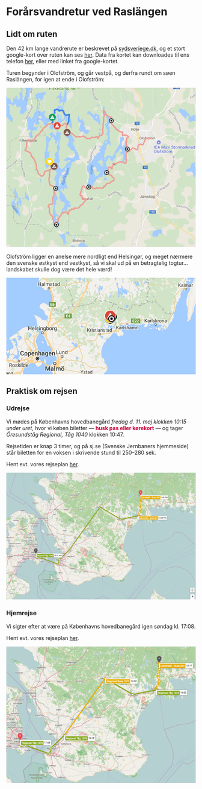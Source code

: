 # Forårsvandretur ved Raslängen

## Lidt om ruten

Den 42 km lange vandrerute er beskrevet på [sydsveriege.dk](http://www.sydsverige.dk/?pageID=167), og et stort google-kort over ruten kan ses [her](https://www.google.com/maps/d/viewer?mid=1SCh1L7ji6r9y0MX-nO0k02qFpYw&ll=56.27263379087586%2C14.529554075694477&z=15). Data fra kortet kan downloades til ens telefon [her](./rute.kmz), eller med linket fra google-kortet.

Turen begynder i Olofström, og går vestpå, og derfra rundt om søen Raslängen, for igen at ende i Olofström:

![Vores vandrerute](./rutekort.png)

Olofström ligger en anelse mere nordligt end Helsingør, og meget nærmere den svenske østkyst end vestkyst, så vi skal ud på en betragtelig togtur… landskabet skulle dog være det hele værd!

![Olofström er markeret op kortet.](./oversigtskort.png)


## Praktisk om rejsen

### Udrejse

Vi mødes på Københavns hovedbanegård _fredag d. 11. maj klokken 10:15 under uret_, hvor vi køben biletter — <font color="#C70039">**husk pas eller kørekort**</font>  — og tager _Öresundståg Regional, Tåg 1040_ klokken 10:47.

Rejsetiden er knap 3 timer, og på sj.se (Svenske Jernbaners hjemmeside) står biletten for en voksen i skrivende stund til 250–280 sek.

Hent evt. vores rejseplan [her](./rejseplan_udrejse.pdf).

![Kortet til vores rejseplan på udturen](./rejseplankort_ud.png)


### Hjemrejse

Vi sigter efter at være på Københavns hovedbanegård igen søndag kl. 17:08.

Hent evt. vores rejseplan [her](./rejseplan_hjemrejse.pdf).

![Kortet til vores rejseplan på hjemturen](./rejseplankort_hjem.png)





